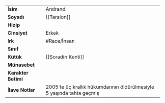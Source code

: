 |  |  |
|---|---|
| **İsim** | Andrand|
| **Soyadı** | [[Taralon]]|
| **Hizip** | |
| **Cinsiyet** | Erkek|
| **Irk** | #Race/İnsan|
| **Sınıf** | |
| **Kütük** | [[Soradin Kenti]]|
| **Münasebet** | |
| **Karakter Betimi** | |
| **İlave Notlar** | 2005'te üç krallık hükümdarının öldürülmesiyle 5 yaşında tahta geçmiş|
